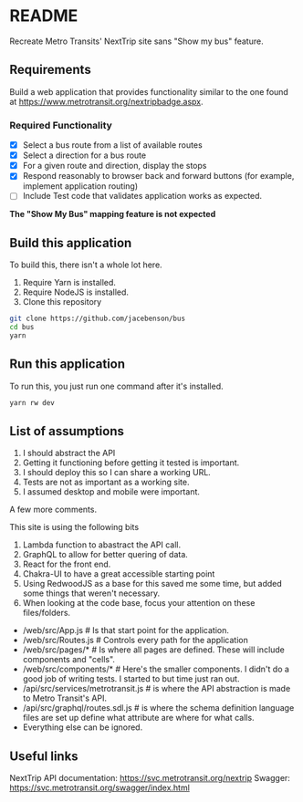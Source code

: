 # README

Recreate Metro Transits' NextTrip site sans "Show my bus" feature.

## Requirements

Build a web application that provides functionality similar to the one found at https://www.metrotransit.org/nextripbadge.aspx.

### Required Functionality

- [x] Select a bus route from a list of available routes
- [x] Select a direction for a bus route
- [x] For a given route and direction, display the stops
- [x] Respond reasonably to browser back and forward buttons (for example, implement application routing)
- [ ] Include Test code that validates application works as expected.

**The "Show My Bus" mapping feature is not expected**

## Build this application

To build this, there isn't a whole lot here.

1. Require Yarn is installed.
2. Require NodeJS is installed.
3. Clone this repository

```sh
git clone https://github.com/jacebenson/bus
cd bus
yarn
```

## Run this application

To run this, you just run one command after it's installed.

```sh
yarn rw dev
```

## List of assumptions

1. I should abstract the API
2. Getting it functioning before getting it tested is important.
3. I should deploy this so I can share a working URL.
4. Tests are not as important as a working site.
5. I assumed desktop and mobile were important.

A few more comments.

This site is using the following bits

1. Lambda function to abastract the API call.
2. GraphQL to allow for better quering of data.
3. React for the front end.
4. Chakra-UI to have a great accessible starting point
5. Using RedwoodJS as a base for this saved me some time, but added some things that weren't necessary.
6. When looking at the code base, focus your attention on these files/folders.

  - /web/src/App.js # Is that start point for the application.
  - /web/src/Routes.js # Controls every path for the application
  - /web/src/pages/* # Is where all pages are defined.  These will include components and "cells".
  - /web/src/components/* # Here's the smaller components.  I didn't do a good job of writing tests.  I started to but time just ran out.
  - /api/src/services/metrotransit.js # is where the API abstraction is made to Metro Transit's API.
  - /api/src/graphql/routes.sdl.js # is where the schema definition language files are set up define what attribute are where for what calls.
  - Everything else can be ignored.

## Useful links

NextTrip API documentation: https://svc.metrotransit.org/nextrip
Swagger: https://svc.metrotransit.org/swagger/index.html
